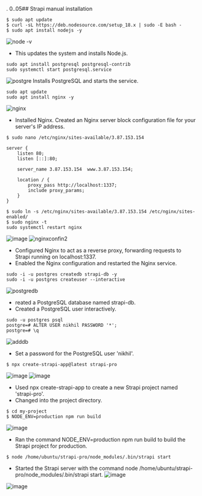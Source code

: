 


.
0..05## Strapi manual installation
```
$ sudo apt update
$ curl -sL https://deb.nodesource.com/setup_18.x | sudo -E bash -
$ sudo apt install nodejs -y
```
![node -v](https://github.com/nikhilk1699/strapi_installation/assets/109533285/ca8150bd-2825-4506-bd42-d8f26cdf4710)

- This updates the system and installs Node.js.

```
sudo apt install postgresql postgresql-contrib
sudo systemctl start postgresql.service
```
![postgre](https://github.com/nikhilk1699/strapi_installation/assets/109533285/a4dc0b0e-3644-42a9-9553-7ae049c942ac)
Installs PostgreSQL and starts the service.
```
sudo apt update
sudo apt install nginx -y
```
![nginx](https://github.com/nikhilk1699/strapi_installation/assets/109533285/76b28bb8-870e-4532-a756-42293eef34c0)

- Installed Nginx. Created an Nginx server block configuration file for your server's IP address.

```
$ sudo nano /etc/nginx/sites-available/3.87.153.154
```
```
server {
    listen 80;
    listen [::]:80;

    server_name 3.87.153.154  www.3.87.153.154;
        
    location / {
        proxy_pass http://localhost:1337;
        include proxy_params;
    }
}
```
```
$ sudo ln -s /etc/nginx/sites-available/3.87.153.154 /etc/nginx/sites-enabled/
$ sudo nginx -t
sudo systemctl restart nginx
```
![image](https://github.com/nikhilk1699/strapi_installation/assets/109533285/3a8c925f-384f-47a5-ab34-8432b6f3b58c)
![nginxconfin2](https://github.com/nikhilk1699/strapi_installation/assets/109533285/a1deed0d-6d21-47e0-9d81-c32c9e5fc138)
- Configured Nginx to act as a reverse proxy, forwarding requests to Strapi running on localhost:1337.
- Enabled the Nginx configuration and restarted the Nginx service.
```
sudo -i -u postgres createdb strapi-db -y
sudo -i -u postgres createuser --interactive
```
![postgredb](https://github.com/nikhilk1699/strapi_installation/assets/109533285/1f439bdf-0047-4907-8b97-f5c0db1f7f44)

- reated a PostgreSQL database named strapi-db.
- Created a PostgreSQL user interactively.
  
```
sudo -u postgres psql
postgre=# ALTER USER nikhil PASSWORD '*';
postgre=# \q
```
![adddb](https://github.com/nikhilk1699/strapi_installation/assets/109533285/0b241a70-f1e1-474f-b5bb-f8c43cf17547)
- Set a password for the PostgreSQL user 'nikhil'.
```
$ npx create-strapi-app@latest strapi-pro
```
![image](https://github.com/nikhilk1699/strapi_installation/assets/109533285/09cac9c2-0740-4fca-99d0-21913eac3fb6)
![image](https://github.com/nikhilk1699/strapi_installation/assets/109533285/77861f44-4346-4993-b79c-fd827940ef4c)

- Used npx create-strapi-app to create a new Strapi project named 'strapi-pro'.
- Changed into the project directory.

```
$ cd my-project
$ NODE_ENV=production npm run build
```
![image](https://github.com/nikhilk1699/strapi_installation/assets/109533285/e16eb32d-1c6b-4590-ad56-60d56573c2b9)
- Ran the command NODE_ENV=production npm run build to build the Strapi project for production.
```
$ node /home/ubuntu/strapi-pro/node_modules/.bin/strapi start
```
- Started the Strapi server with the command node /home/ubuntu/strapi-pro/node_modules/.bin/strapi start.
![image](https://github.com/nikhilk1699/strapi_installation/assets/109533285/817bc9f3-7e6d-4d72-9689-12d31e6455f0)

![image](https://github.com/nikhilk1699/strapi_installation/assets/109533285/bbe704fb-868b-4049-9e9d-9adb7110c2c5)






 




